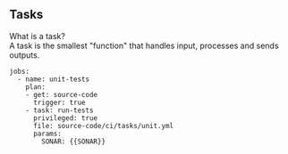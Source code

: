 ## Tasks

What is a task?
<br>
A task is the smallest "function" that handles input, processes and sends outputs.
<br>
```
jobs:
  - name: unit-tests
    plan:
    - get: source-code
      trigger: true
    - task: run-tests
      privileged: true
      file: source-code/ci/tasks/unit.yml
      params:
        SONAR: {{SONAR}}
```
